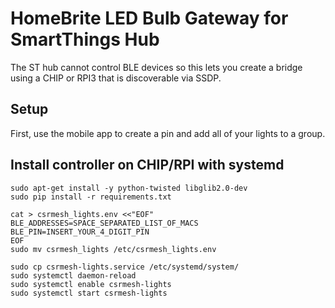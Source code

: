 # HomeBrite LED Bulb Gateway for SmartThings Hub

The ST hub cannot control BLE devices so this lets you create a bridge using a CHIP or RPI3 that is discoverable via SSDP.

## Setup

First, use the mobile app to create a pin and add all of your lights to a group.

## Install controller on CHIP/RPI with systemd

```
sudo apt-get install -y python-twisted libglib2.0-dev
sudo pip install -r requirements.txt
```

```
cat > csrmesh_lights.env <<"EOF"
BLE_ADDRESSES=SPACE_SEPARATED_LIST_OF_MACS
BLE_PIN=INSERT_YOUR_4_DIGIT_PIN
EOF
sudo mv csrmesh_lights /etc/csrmesh_lights.env
```

```
sudo cp csrmesh-lights.service /etc/systemd/system/
sudo systemctl daemon-reload
sudo systemctl enable csrmesh-lights
sudo systemctl start csrmesh-lights
```
